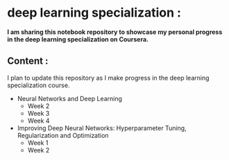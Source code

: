 # deep learning specialization :

**I am sharing this notebook repository to showcase my personal progress in the deep learning specialization on Coursera.**

## Content :

I plan to update this repository as I make progress in the deep learning specialization course.

- Neural Networks and Deep Learning
    - Week 2
    - Week 3
    - Week 4
- Improving Deep Neural Networks: Hyperparameter Tuning, Regularization and Optimization
    - Week 1
    - Week 2
